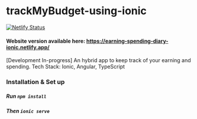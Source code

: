 # trackMyBudget-using-ionic
[![Netlify Status](https://api.netlify.com/api/v1/badges/f3334d6c-c5af-419d-87ae-10b4a57ccbe7/deploy-status)](https://app.netlify.com/sites/earning-spending-diary-ionic/deploys)
#### Website version available here: https://earning-spending-diary-ionic.netlify.app/
[Development In-progress] An hybrid app to keep track of your earning and spending.
Tech Stack: Ionic, Angular, TypeScript
### Installation & Set up
##### Run `npm install`
##### Then `ionic serve`
